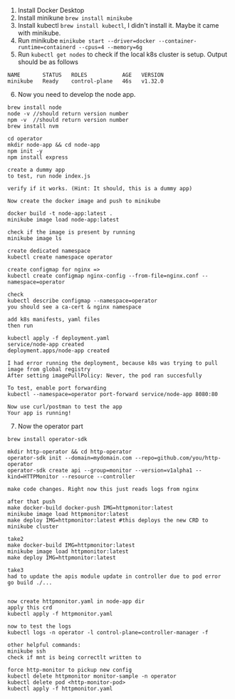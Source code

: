 1. Install Docker Desktop
2. Install minikune `brew install minikube`
3. Install kubectl `brew install kubectl`, I didn't install it. Maybe it came with minikube.
4. Run minikube `minikube start --driver=docker --container-runtime=containerd --cpus=4 --memory=6g`
5. Run `kubectl get nodes` to check if the local k8s cluster is setup. Output should be as follows
```
NAME       STATUS   ROLES           AGE   VERSION
minikube   Ready    control-plane   46s   v1.32.0
```
6. Now you need to develop the node app.
```
brew install node
node -v //should return version number
npm -v  //should return version number
brew install nvm

cd operator
mkdir node-app && cd node-app
npm init -y
npm install express

create a dummy app
to test, run node index.js

verify if it works. (Hint: It should, this is a dummy app)

Now create the docker image and push to minikube

docker build -t node-app:latest .
minikube image load node-app:latest

check if the image is present by running
minikube image ls

create dedicated namespace
kubectl create namespace operator

create configmap for nginx => 
kubectl create configmap nginx-config --from-file=nginx.conf --namespace=operator

check
kubectl describe configmap --namespace=operator
you should see a ca-cert & nginx namespace

add k8s manifests, yaml files
then run

kubectl apply -f deployment.yaml
service/node-app created
deployment.apps/node-app created

I had error running the deployment, because k8s was trying to pull image from global registry
After setting imagePullPolicy: Never, the pod ran succesfully

To test, enable port forwarding
kubectl --namespace=operator port-forward service/node-app 8080:80

Now use curl/postman to test the app
Your app is running!
```

7. Now the operator part

```
brew install operator-sdk

mkdir http-operator && cd http-operator
operator-sdk init --domain=mydomain.com --repo=github.com/you/http-operator
operator-sdk create api --group=monitor --version=v1alpha1 --kind=HTTPMonitor --resource --controller

make code changes. Right now this just reads logs from nginx

after that push
make docker-build docker-push IMG=httpmonitor:latest
minikube image load httpmonitor:latest
make deploy IMG=httpmonitor:latest #this deploys the new CRD to minikube cluster

take2
make docker-build IMG=httpmonitor:latest
minikube image load httpmonitor:latest
make deploy IMG=httpmonitor:latest

take3
had to update the apis module update in controller due to pod error
go build ./...


now create httpmonitor.yaml in node-app dir
apply this crd
kubectl apply -f httpmonitor.yaml

now to test the logs
kubectl logs -n operator -l control-plane=controller-manager -f

other helpful commands:
minikube ssh
check if mnt is being correctlt written to

force http-monitor to pickup new config
kubectl delete httpmonitor monitor-sample -n operator 
kubectl delete pod <http-monitor-pod>
kubectl apply -f httpmonitor.yaml

```
